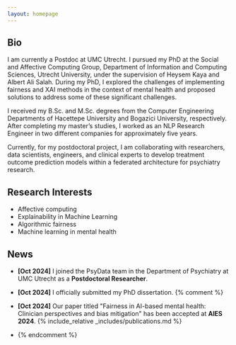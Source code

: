 ```yaml
---
layout: homepage
---
```


## Bio

I am currently a Postdoc at UMC Utrecht. I pursued my PhD at the Social and Affective Computing Group, Department of Information and Computing Sciences, Utrecht University, under the supervision of Heysem Kaya and Albert Ali Salah. During my PhD, I explored the challenges of implementing fairness and XAI methods in the context of mental health and proposed solutions to address some of these significant challenges.

I received my B.Sc. and M.Sc. degrees from the Computer Engineering Departments of Hacettepe University and Bogazici University, respectively. After completing my master’s studies, I worked as an NLP Research Engineer in two different companies for approximately five years.

Currently, for my postdoctoral project, I am collaborating with researchers, data scientists, engineers, and clinical experts to develop treatment outcome prediction models within a federated architecture for psychiatry research.


## Research Interests

- Affective computing
- Explainability in Machine Learning
- Algorithmic fairness
- Machine learning in mental health


<!--## [Publications](./another-page.md)-->

## News
- **[Oct 2024]** I joined the PsyData team in the Department of Psychiatry at UMC Utrecht as a **Postdoctoral Researcher**. 
- **[Oct 2024]** I officially submitted my PhD dissertation. 
{% comment %}
- **[Oct 2024]** Our paper titled "Fairness in AI-based mental health: Clinician perspectives and bias mitigation" has been accepted at **AIES 2024**.
{% include_relative _includes/publications.md %}

- {% endcomment %} 

